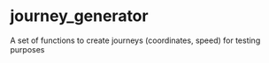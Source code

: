 # journey_generator
A set of functions to create journeys (coordinates, speed) for testing purposes

